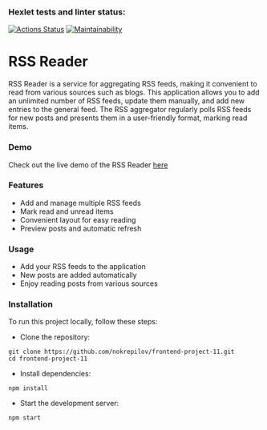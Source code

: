 ### Hexlet tests and linter status:
[![Actions Status](https://github.com/nokrepilov/frontend-project-11/actions/workflows/hexlet-check.yml/badge.svg)](https://github.com/nokrepilov/frontend-project-11/actions) [![Maintainability](https://api.codeclimate.com/v1/badges/903fd99bd76468800ff5/maintainability)](https://codeclimate.com/github/nokrepilov/frontend-project-11/maintainability)


# RSS Reader

RSS Reader is a service for aggregating RSS feeds, making it convenient to read from various sources such as blogs. This application allows you to add an unlimited number of RSS feeds, update them manually, and add new entries to the general feed. The RSS aggregator regularly polls RSS feeds for new posts and presents them in a user-friendly format, marking read items.

### Demo

Check out the live demo of the RSS Reader [here](https://frontend-project-11-git-main-nikitas-projects-e411c266.vercel.app/)

### Features

- Add and manage multiple RSS feeds
- Mark read and unread items
- Convenient layout for easy reading
- Preview posts and automatic refresh
### Usage

- Add your RSS feeds to the application
- New posts are added automatically
- Enjoy reading posts from various sources
### Installation

To run this project locally, follow these steps:

- Clone the repository:
```
git clone https://github.com/nokrepilov/frontend-project-11.git
cd frontend-project-11
```
- Install dependencies:
```
npm install
```
- Start the development server:
```
npm start
```


